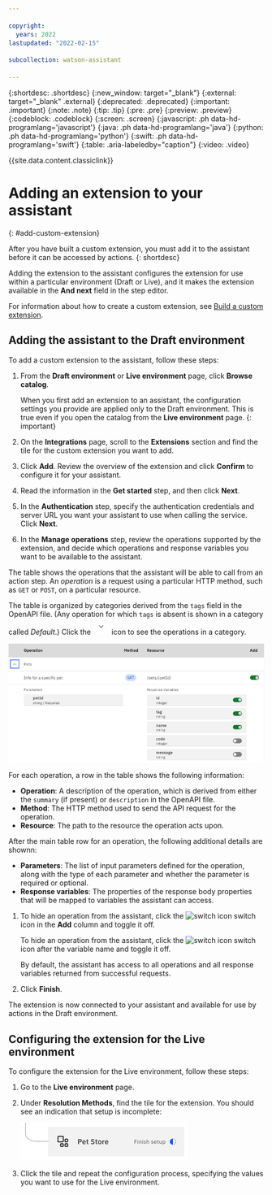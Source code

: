 ```yaml
---

copyright:
  years: 2022
lastupdated: "2022-02-15"

subcollection: watson-assistant

---
```


{:shortdesc: .shortdesc}
{:new_window: target="_blank"}
{:external: target="_blank" .external}
{:deprecated: .deprecated}
{:important: .important}
{:note: .note}
{:tip: .tip}
{:pre: .pre}
{:preview: .preview}
{:codeblock: .codeblock}
{:screen: .screen}
{:javascript: .ph data-hd-programlang='javascript'}
{:java: .ph data-hd-programlang='java'}
{:python: .ph data-hd-programlang='python'}
{:swift: .ph data-hd-programlang='swift'}
{:table: .aria-labeledby="caption"}
{:video: .video}

{{site.data.content.classiclink}}

# Adding an extension to your assistant
{: #add-custom-extension}

After you have built a custom extension, you must add it to the assistant before it can be accessed by actions.
{: shortdesc}

Adding the extension to the assistant configures the extension for use within a particular environment (Draft or Live), and it makes the extension available in the **And next** field in the step editor.

For information about how to create a custom extension, see [Build a custom extension](/docs/watson-assistant?topic=watson-assistant-build-custom-extension).

## Adding the assistant to the Draft environment

To add a custom extension to the assistant, follow these steps:

1. From the **Draft environment** or **Live environment** page, click **Browse catalog**.

    When you first add an extension to an assistant, the configuration settings you provide are applied only to the Draft environment. This is true even if you open the catalog from the **Live environment** page.
    {: important}

1. On the **Integrations** page, scroll to the **Extensions** section and find the tile for the custom extension you want to add.

1. Click **Add**. Review the overview of the extension and click **Confirm** to configure it for your assistant.

1. Read the information in the **Get started** step, and then click **Next**.

1. In the **Authentication** step, specify the authentication credentials and server URL you want your assistant to use when calling the service. Click **Next**.

1. In the **Manage operations** step, review the operations supported by the extension, and decide which operations and response variables you want to be available to the assistant.

The table shows the operations that the assistant will be able to call from an action step. An _operation_ is a request using a particular HTTP method, such as `GET` or `POST`, on a particular resource.

The table is organized by categories derived from the `tags` field in the OpenAPI file. (Any operation for which `tags` is absent is shown in a category called _Default_.) Click the ![label](images/twistie.png) icon to see the operations in a category.

![Manage operations table](images/extension-manage-operations.png)

For each operation, a row in the table shows the following information:

- **Operation**: A description of the operation, which is derived from either the `summary` (if present) or `description` in the OpenAPI file.
- **Method**: The HTTP method used to send the API request for the operation.
- **Resource**: The path to the resource the operation acts upon.

After the main table row for an operation, the following additional details are shownn:

- **Parameters**: The list of input parameters defined for the operation, along with the type of each parameter and whether the parameter is required or optional.
- **Response variables**: The properties of the response body properties that will be mapped to variables the assistant can access.

1. To hide an operation from the assistant, click the ![switch icon](images/filename.png) switch icon in the **Add** column and toggle it off.

    To hide an operation from the assistant, click the ![switch icon](images/filename.png) switch icon after the variable name and toggle it off.

    By default, the assistant has access to all operations and all response variables returned from successful requests.

1. Click **Finish**.

The extension is now connected to your assistant and available for use by actions in the Draft environment.

## Configuring the extension for the Live environment

To configure the extension for the Live environment, follow these steps:

1. Go to the **Live environment** page.

1. Under **Resolution Methods**, find the tile for the extension. You should see an indication that setup is incomplete:

    ![Extension tile with "Finish setup" indicator](images/extension-finish-setup.png)

1. Click the tile and repeat the configuration process, specifying the values you want to use for the Live environment.
